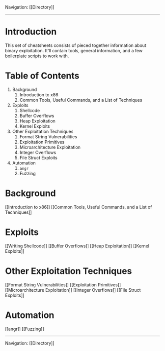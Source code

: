Navigation: [[Directory]]

---
# Introduction
This set of cheatsheets consists of pieced together information about binary exploitation. It'll contain tools, general information, and a few boilerplate scripts to work with. 

# Table of Contents
1. Background
	1. Introduction to x86
	2. Common Tools, Useful Commands, and a List of Techniques
2. Exploits
	1. Shellcode
	2. Buffer Overflows
	3. Heap Exploitation
	4. Kernel Exploits
4. Other Exploitation Techniques
	1. Format String Vulnerabilities
	2. Exploitation Primitives
	3. Microarchitecture Exploitation
	4. Integer Overflows 
	5. File Struct Exploits
5. Automation
	1. `angr`
	2. Fuzzing

# Background
[[Introduction to x86]]
[[Common Tools, Useful Commands, and a List of Techniques]]
# Exploits
[[Writing Shellcode]]
[[Buffer Overflows]]
[[Heap Exploitation]]
[[Kernel Exploits]]
# Other Exploitation Techniques
[[Format String Vulnerabilities]]
[[Exploitation Primitives]]
[[Microarchitecture Exploitation]]
[[Integer Overflows]]
[[File Struct Exploits]]
# Automation
[[angr]]
[[Fuzzing]]

---
Navigation: [[Directory]]